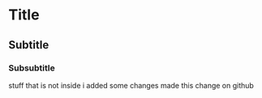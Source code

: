 # Title 
## Subtitle
### Subsubtitle 
stuff that is not inside 
i added some changes 
made this change on github
